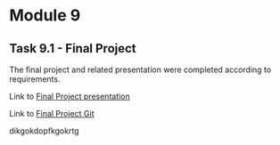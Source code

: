 # Module 9
## Task 9.1 - Final Project

The final project and related presentation were completed according to requirements.  

Link to <a id="raw-url" href="https://github.com/OleksandrMakarov/DevOps_online_IvanoFrankivsk_2022Q1Q2/raw/main/m3/task3.3/Makarov_Task3.3.pkt">Final Project presentation</a>

Link to <a id="raw-url" href="https://github.com/OleksandrMakarov/DevOps_online_IvanoFrankivsk_2022Q1Q2/raw/main/m3/task3.3/Makarov_Task3.3.pkt">Final Project Git</a>


dikgokdopfkgokrtg